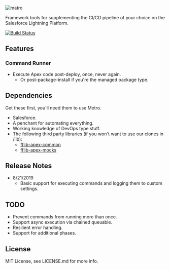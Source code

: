 ![matro](https://i.imgur.com/YAnb0yE.png)

Framework tools for supplementing the CI/CD pipeline of your choice on the Salesforce Lightning Platform. 

[![Build Status](https://travis-ci.org/cceremuga/Metro.svg?branch=master)](https://travis-ci.org/cceremuga/Metro)

## Features

### Command Runner

* Execute Apex code post-deploy, once, never again.
  * Or post-package-install if you're the managed package type.

## Dependencies

Get these first, you'll need them to use Metro.

* Salesforce.
* A penchant for automating everything.
* Working knowledge of DevOps type stuff.
* The following third party libraries (if you won't want to use our clones in /lib):
  * [fflib-apex-common](https://github.com/financialforcedev/fflib-apex-common)
  * [fflib-apex-mocks](https://github.com/financialforcedev/fflib-apex-mocks)

## Release Notes

* 8/21/2019
  * Basic support for executing commands and logging them to custom settings.

## TODO

* Prevent commands from running more than once.
* Support async execution via chained queuable.
* Resilient error handling.
* Support for additional phases.

## License

MIT License, see LICENSE.md for more info.